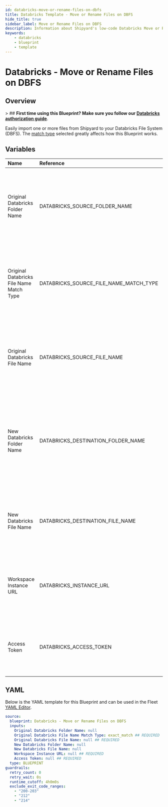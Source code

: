 ```yaml
---
id: databricks-move-or-rename-files-on-dbfs
title: Databricks Template - Move or Rename Files on DBFS
hide_title: true
sidebar_label: Move or Rename Files on DBFS
description: Information about Shipyard's low-code Databricks Move or Rename Files on DBFS blueprint. Move or rename one or more files from in your Databricks File System (DBFS) to another.
keywords:
    - databricks
    - blueprint
    - template
---
```


# Databricks - Move or Rename Files on DBFS

## Overview

&gt; ## **First time using this Blueprint? Make sure you follow our [Databricks authorization guide](https://www.shipyardapp.com/docs/blueprint-library/databricks/databricks-authorization/)**.

Easily import one or more files from Shipyard to your Databricks File System (DBFS). The [match type](https://www.shipyardapp.com/docs/reference/blueprint-library/match-type/) selected greatly affects how this Blueprint works.



## Variables

| Name | Reference | Type | Required | Default | Options | Description |
|:---|:---|:---|:---|:---|:---|:---|
| Original Databricks Folder Name | DATABRICKS_SOURCE_FOLDER_NAME | Alphanumeric | :heavy_minus_sign: | - | - | Name of the Databricks File System folder where the file you want to move lives. If left blank, selects from /FileStore/. |
| Original Databricks File Name Match Type | DATABRICKS_SOURCE_FILE_NAME_MATCH_TYPE | Select | :white_check_mark: | `exact_match` | Exact Match: `exact_match`<br></br><br></br>Regex Match: `regex_match` | Determines if the text in &#34;Original Databricks File Name&#34; will look for one file with exact match, or multiple files using regex. |
| Original Databricks File Name | DATABRICKS_SOURCE_FILE_NAME | Alphanumeric | :white_check_mark: | - | - | Name of the target file on the Databricks File System (DBFS). Can be regex if &#34;Match Type&#34; is set accordingly. |
| New Databricks Folder Name | DATABRICKS_DESTINATION_FOLDER_NAME | Alphanumeric | :heavy_minus_sign: | - | - | Name of the folder where you want to move the Databricks files to in the Databricks File System (DBFS). If left blank, selects from /FileStore/. |
| New Databricks File Name | DATABRICKS_DESTINATION_FILE_NAME | Alphanumeric | :heavy_minus_sign: | - | - | What to name the file(s) being moved or renamed. If left blank, defaults to the original file name(s). |
| Workspace Instance URL | DATABRICKS_INSTANCE_URL | Alphanumeric | :white_check_mark: | - | - | The subdomain, domain, and top-level domain (TLD) of your Databricks Workspace URL. |
| Access Token | DATABRICKS_ACCESS_TOKEN | Password | :white_check_mark: | - | - | The personal access token associated with the provided Workspace Instance. |


## YAML

Below is the YAML template for this Blueprint and can be used in the Fleet [YAML Editor](../../reference/fleets/yaml-editor.md).

```yaml
source:
  blueprint: Databricks - Move or Rename Files on DBFS
  inputs:
    Original Databricks Folder Name: null 
    Original Databricks File Name Match Type: exact_match ## REQUIRED
    Original Databricks File Name: null ## REQUIRED
    New Databricks Folder Name: null 
    New Databricks File Name: null 
    Workspace Instance URL: null ## REQUIRED
    Access Token: null ## REQUIRED
  type: BLUEPRINT
guardrails:
  retry_count: 0
  retry_wait: 0s
  runtime_cutoff: 4h0m0s
  exclude_exit_code_ranges:
    - "200-203"
    - "212"
    - "214"
```
